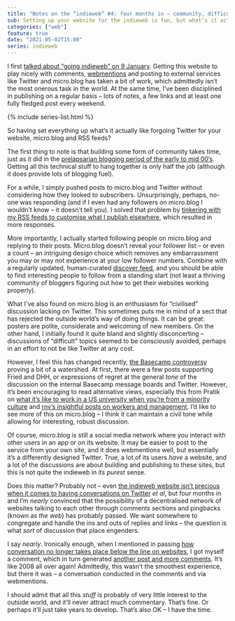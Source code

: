 ```yaml
---
title: "Notes on the “indieweb” #4: four months in – community, difficult discussions and the end of the web"
sub: Setting up your website for the indieweb is fun, but what’s it actually like giving up Twitter (more or less) and pushing everything to your site? Is it possible to build a network of blogs in 2021? Is there a community to be found out there?
categories: ["web"]
feature: true
date: "2021-05-02T15:00"
series: indieweb
---
```



I first [talked about “going indieweb” on 9 January](/paternoster/posts/indiewebish/). Getting this website to play nicely with comments, [webmentions](https://alistapart.com/article/webmentions-enabling-better-communication-on-the-internet/) and posting to external services like Twitter and micro.blog has taken a bit of work, which admittedly isn’t the most onerous task in the world. At the same time, I’ve been disciplined in publishing on a regular basis – lots of notes, a few links and at least one fully fledged post every weekend.

{% include series-list.html %}

So having set everything up what’s it actually like forgoing Twitter for your website, micro.blog and RSS feeds?

The first thing to note is that building some form of community takes time, just as it did in the [prelapsarian blogging period of the early to mid 00’s](/paternoster/posts/indiewebish-2/). Getting all this technical stuff to hang together is only half the job (although it does provide lots of blogging fuel).

For a while, I simply pushed posts to micro.blog and Twitter without considering how they looked to subscribers. Unsurprisingly, perhaps, no-one was responding (and if I even had any followers on micro.blog I wouldn’t know – it doesn’t tell you). I solved that problem by [tinkering with my RSS feeds to customise what I publish elsewhere](/paternoster/posts/edit-rss-for-micro-blog/), which resulted in more responses.

More importantly, I actually started following people on micro.blog and replying to their posts. Micro.blog doesn’t reveal your follower list – or even a count – an intriguing design choice which removes any embarrassment you may or may not experience at your low follower numbers. Combine with a regularly updated, human-curated [discover feed](https://micro.blog/discover), and you should be able to find interesting people to follow from a standing start (not least a thriving community of bloggers figuring out how to get their websites working properly).

What I've also found on micro.blog is an enthusiasm for “civilised” discussion lacking on Twitter. This sometimes puts me in mind of a sect that has rejected the outside world’s way of doing things. It can be great: posters are polite, considerate and welcoming of new members. On the other hand, I initially found it quite bland and slightly disconcerting – discussions of “difficult” topics seemed to be consciously avoided, perhaps in an effort to not be like Twitter at any cost.

However, I feel this has changed recently, [the Basecamp controversy](https://techcrunch.com/2021/04/30/basecamp-employees-quit-ceo-letter/) proving a bit of a watershed. At first, there were a few posts supporting Fried and DHH, or expressions of regret at the general _tone_ of the discussion on the internal Basecamp message boards and Twitter. However, it’s been encouraging to read alternative views, especially this from Pratik on [what it’s like to work in a US university when you’re from a minority culture](https://jot.pratikmhatre.com/basecamp-kerfuffle) and [rnv’s insightful posts on workers and management](https://micro.blog/rnv/11394751). I’d like to see more of this on micro.blog – I think it can maintain a civil tone while allowing for interesting, robust discussion.

Of course, micro.blog is still a social media network where you interact with other users in an app or on its website. It may be easier to post to the service from your own site, and it does webmentions well, but essentially it’s a differently designed Twitter. True, a lot of its users _have_ a website, and a lot of the discussions are about building and publishing to these sites, but this is not quite the indieweb in its _purest_ sense.

Does this matter? Probably not – even [the indieweb website isn’t precious when it comes to having conversations on Twitter](https://indieweb.org/POSSE) <i>et al</i>, but four months in and I’m _nearly_ convinced that the possibility of a decentralised network of websites talking to each other through comments sections and pingbacks (known as _the web_) has probably passed. We want somewhere to congregate and handle the ins and outs of replies and links – the question is what _sort_ of discussion that place engenders.

I say _nearly_. Ironically enough, when I mentioned in passing [how conversation no longer takes place below the line on websites](/paternoster/notes/discussion-doesn-t-take-place-in-the-comments), I got myself a comment, which in turn generated [another post and more comments](/paternoster/notes/in-response-to-reply-discussion-doesn-t-take-place-in-the-comments). It’s like 2008 all over again! Admittedly, this wasn’t the smoothest experience, but there it was – a conversation conducted in the comments and via webmentions.

I should admit that all this _stuff_ is probably of very little interest to the outside world, and it’ll never attract much commentary. That’s fine. Or perhaps it’ll just take years to develop. That’s also OK – I have the time.




